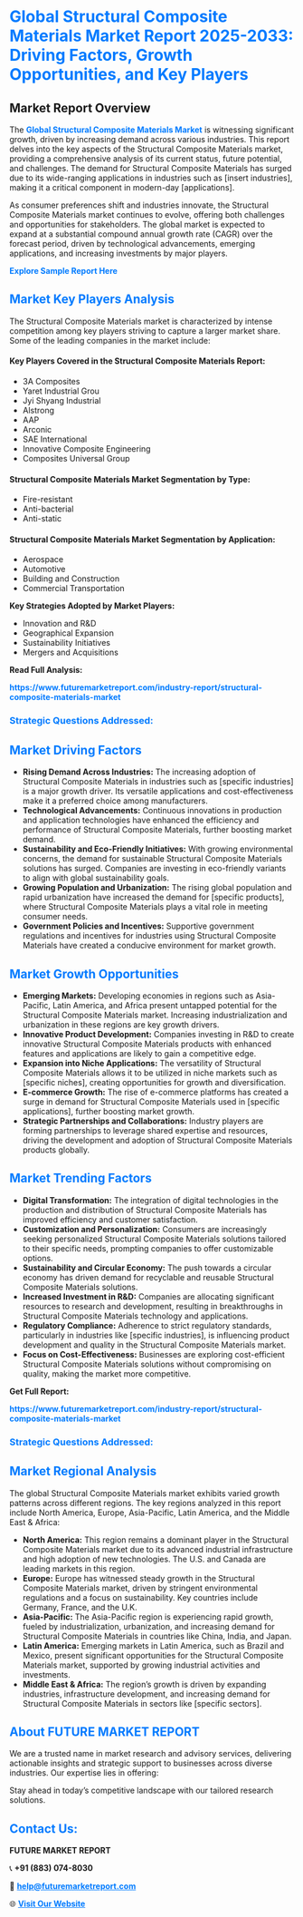 <h1 style="color: #007BFF;">Global Structural Composite Materials Market Report 2025-2033: Driving Factors, Growth Opportunities, and Key Players</h1>

<section id="overview">
<h2>Market Report Overview</h2>
<p>The <a href="https://www.futuremarketreport.com/industry-report/structural-composite-materials-market" style="color: #007BFF; text-decoration: none;"><strong>Global Structural Composite Materials Market</strong></a> is witnessing significant growth, driven by increasing demand across various industries. This report delves into the key aspects of the Structural Composite Materials market, providing a comprehensive analysis of its current status, future potential, and challenges. The demand for Structural Composite Materials has surged due to its wide-ranging applications in industries such as [insert industries], making it a critical component in modern-day [applications].</p>
<p>As consumer preferences shift and industries innovate, the Structural Composite Materials market continues to evolve, offering both challenges and opportunities for stakeholders. The global market is expected to expand at a substantial compound annual growth rate (CAGR) over the forecast period, driven by technological advancements, emerging applications, and increasing investments by major players.</p>
</section>

<section id="overview">
<p><a href="https://www.futuremarketreport.com/request-sample/reportId=58224" style="color: #007BFF; text-decoration: none;"><strong>Explore Sample Report Here</strong></a></p>
</section>

<section id="key-players">
<h2 style="color: #007BFF;">Market Key Players Analysis</h2>
<p>The Structural Composite Materials market is characterized by intense competition among key players striving to capture a larger market share. Some of the leading companies in the market include:</p>
<h4>Key Players Covered in the Structural Composite Materials Report:</h4>
<ul><li>3A Composites</li><li>Yaret Industrial Grou</li><li>Jyi Shyang Industrial</li><li>Alstrong</li><li>AAP</li><li>Arconic</li><li>SAE International</li><li>Innovative Composite Engineering</li><li>Composites Universal Group</li></ul>
<h4>Structural Composite Materials Market Segmentation by Type:</h4>
<ul><li>Fire-resistant</li><li>Anti-bacterial</li><li>Anti-static</li></ul>

<h4>Structural Composite Materials Market Segmentation by Application:</h4>
<ul><li>Aerospace</li><li>Automotive</li><li>Building and Construction</li><li>Commercial Transportation</li></ul>
<p><strong>Key Strategies Adopted by Market Players:</strong></p>
<ul>
<li>Innovation and R&D</li>
<li>Geographical Expansion</li>
<li>Sustainability Initiatives</li>
<li>Mergers and Acquisitions</li>
</ul>
</section>

<section>
<p><strong>Read Full Analysis: </strong></p><a href="https://www.futuremarketreport.com/industry-report/structural-composite-materials-market" style="color: #007BFF; text-decoration: none;"><strong>https://www.futuremarketreport.com/industry-report/structural-composite-materials-market</strong></a>
<h3 style="color: #007BFF;">Strategic Questions Addressed:</h3>
</section>

<section id="driving-factors">
<h2 style="color: #007BFF;">Market Driving Factors</h2>
<ul>
<li><strong>Rising Demand Across Industries:</strong> The increasing adoption of Structural Composite Materials in industries such as [specific industries] is a major growth driver. Its versatile applications and cost-effectiveness make it a preferred choice among manufacturers.</li>
<li><strong>Technological Advancements:</strong> Continuous innovations in production and application technologies have enhanced the efficiency and performance of Structural Composite Materials, further boosting market demand.</li>
<li><strong>Sustainability and Eco-Friendly Initiatives:</strong> With growing environmental concerns, the demand for sustainable Structural Composite Materials solutions has surged. Companies are investing in eco-friendly variants to align with global sustainability goals.</li>
<li><strong>Growing Population and Urbanization:</strong> The rising global population and rapid urbanization have increased the demand for [specific products], where Structural Composite Materials plays a vital role in meeting consumer needs.</li>
<li><strong>Government Policies and Incentives:</strong> Supportive government regulations and incentives for industries using Structural Composite Materials have created a conducive environment for market growth.</li>
</ul>
</section>

<section id="growth-opportunities">
<h2 style="color: #007BFF;">Market Growth Opportunities</h2>
<ul>
<li><strong>Emerging Markets:</strong> Developing economies in regions such as Asia-Pacific, Latin America, and Africa present untapped potential for the Structural Composite Materials market. Increasing industrialization and urbanization in these regions are key growth drivers.</li>
<li><strong>Innovative Product Development:</strong> Companies investing in R&D to create innovative Structural Composite Materials products with enhanced features and applications are likely to gain a competitive edge.</li>
<li><strong>Expansion into Niche Applications:</strong> The versatility of Structural Composite Materials allows it to be utilized in niche markets such as [specific niches], creating opportunities for growth and diversification.</li>
<li><strong>E-commerce Growth:</strong> The rise of e-commerce platforms has created a surge in demand for Structural Composite Materials used in [specific applications], further boosting market growth.</li>
<li><strong>Strategic Partnerships and Collaborations:</strong> Industry players are forming partnerships to leverage shared expertise and resources, driving the development and adoption of Structural Composite Materials products globally.</li>
</ul>
</section>

<section id="trending-factors">
<h2 style="color: #007BFF;">Market Trending Factors</h2>
<ul>
<li><strong>Digital Transformation:</strong> The integration of digital technologies in the production and distribution of Structural Composite Materials has improved efficiency and customer satisfaction.</li>
<li><strong>Customization and Personalization:</strong> Consumers are increasingly seeking personalized Structural Composite Materials solutions tailored to their specific needs, prompting companies to offer customizable options.</li>
<li><strong>Sustainability and Circular Economy:</strong> The push towards a circular economy has driven demand for recyclable and reusable Structural Composite Materials solutions.</li>
<li><strong>Increased Investment in R&D:</strong> Companies are allocating significant resources to research and development, resulting in breakthroughs in Structural Composite Materials technology and applications.</li>
<li><strong>Regulatory Compliance:</strong> Adherence to strict regulatory standards, particularly in industries like [specific industries], is influencing product development and quality in the Structural Composite Materials market.</li>
<li><strong>Focus on Cost-Effectiveness:</strong> Businesses are exploring cost-efficient Structural Composite Materials solutions without compromising on quality, making the market more competitive.</li>
</ul>
</section>

<section>
<p><strong>Get Full Report: </strong></p><a href="https://www.futuremarketreport.com/industry-report/structural-composite-materials-market" style="color: #007BFF; text-decoration: none;"><strong>https://www.futuremarketreport.com/industry-report/structural-composite-materials-market</strong></a>
<h3 style="color: #007BFF;">Strategic Questions Addressed:</h3>
</section>


<section id="regional-analysis">
<h2 style="color: #007BFF;">Market Regional Analysis</h2>
<p>The global Structural Composite Materials market exhibits varied growth patterns across different regions. The key regions analyzed in this report include North America, Europe, Asia-Pacific, Latin America, and the Middle East & Africa:</p>
<ul>
<li><strong>North America:</strong> This region remains a dominant player in the Structural Composite Materials market due to its advanced industrial infrastructure and high adoption of new technologies. The U.S. and Canada are leading markets in this region.</li>
<li><strong>Europe:</strong> Europe has witnessed steady growth in the Structural Composite Materials market, driven by stringent environmental regulations and a focus on sustainability. Key countries include Germany, France, and the U.K.</li>
<li><strong>Asia-Pacific:</strong> The Asia-Pacific region is experiencing rapid growth, fueled by industrialization, urbanization, and increasing demand for Structural Composite Materials in countries like China, India, and Japan.</li>
<li><strong>Latin America:</strong> Emerging markets in Latin America, such as Brazil and Mexico, present significant opportunities for the Structural Composite Materials market, supported by growing industrial activities and investments.</li>
<li><strong>Middle East & Africa:</strong> The region’s growth is driven by expanding industries, infrastructure development, and increasing demand for Structural Composite Materials in sectors like [specific sectors].</li>
</ul>
</section>

<footer>
<h2 style="color: #007BFF;">About FUTURE MARKET REPORT</h2>
<p>We are a trusted name in market research and advisory services, delivering actionable insights and strategic support to businesses across diverse industries. Our expertise lies in offering:</p>

<p>Stay ahead in today’s competitive landscape with our tailored research solutions.</p>

<h2 style="color: #007BFF;">Contact Us:</h2>
<p><strong>FUTURE MARKET REPORT</strong></p>
<p>📞 <strong>+91 (883) 074-8030</strong></p>
<p>📧 <strong><a href="mailto:help@futuremarketreport.com" style="color: #007BFF;">help@futuremarketreport.com</a></strong></p>
<p>🌐 <strong><a href="https://www.futuremarketreport.com/" style="color: #007BFF;">Visit Our Website</a></strong></p>
</footer>